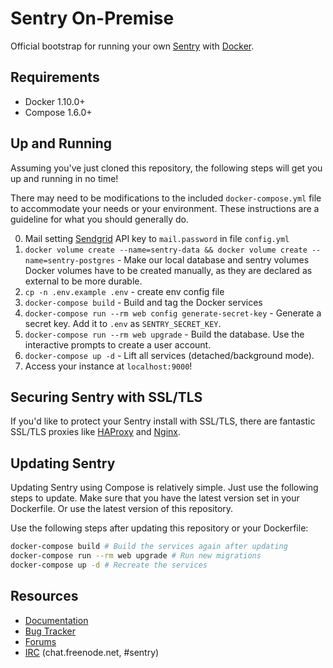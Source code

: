 # Sentry On-Premise

Official bootstrap for running your own [Sentry](https://sentry.io/) with [Docker](https://www.docker.com/).

## Requirements

 * Docker 1.10.0+
 * Compose 1.6.0+

## Up and Running

Assuming you've just cloned this repository, the following steps
will get you up and running in no time!

There may need to be modifications to the included `docker-compose.yml` file to accommodate your needs or your environment. These instructions are a guideline for what you should generally do.

0. Mail setting [Sendgrid](https://www.sendgrid.com/) API key to `mail.password` in file `config.yml`
1. `docker volume create --name=sentry-data && docker volume create --name=sentry-postgres` - Make our local database and sentry volumes
    Docker volumes have to be created manually, as they are declared as external to be more durable.
2. `cp -n .env.example .env` - create env config file
3. `docker-compose build` - Build and tag the Docker services
4. `docker-compose run --rm web config generate-secret-key` - Generate a secret key.
    Add it to `.env` as `SENTRY_SECRET_KEY`.
5. `docker-compose run --rm web upgrade` - Build the database.
    Use the interactive prompts to create a user account.
6. `docker-compose up -d` - Lift all services (detached/background mode).
7. Access your instance at `localhost:9000`!

## Securing Sentry with SSL/TLS

If you'd like to protect your Sentry install with SSL/TLS, there are
fantastic SSL/TLS proxies like [HAProxy](http://www.haproxy.org/)
and [Nginx](http://nginx.org/).

## Updating Sentry

Updating Sentry using Compose is relatively simple. Just use the following steps to update. Make sure that you have the latest version set in your Dockerfile. Or use the latest version of this repository.

Use the following steps after updating this repository or your Dockerfile:
```sh
docker-compose build # Build the services again after updating
docker-compose run --rm web upgrade # Run new migrations
docker-compose up -d # Recreate the services
```

## Resources

 * [Documentation](https://docs.sentry.io/server/installation/docker/)
 * [Bug Tracker](https://github.com/getsentry/onpremise)
 * [Forums](https://forum.sentry.io/c/on-premise)
 * [IRC](irc://chat.freenode.net/sentry) (chat.freenode.net, #sentry)
